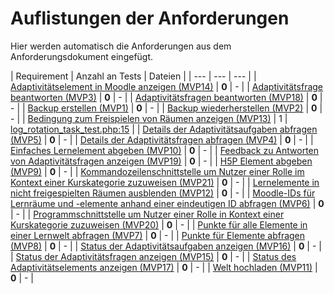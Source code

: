 # Auflistungen der Anforderungen

Hier werden automatisch die Anforderungen aus dem Anforderungsdokument eingefügt.

[//]: # (Script-Start)
| Requirement | Anzahl an Tests | Dateien |
| --- | --- | --- |
| [Adaptivitätselement in Moodle anzeigen (MVP14)](MVP14.md) | **0** | - |
| [Adaptivitätsfrage beantworten (MVP3)](MVP3.md) | **0** | - |
| [Adaptivitätsfragen beantworten (MVP18)](MVP18.md) | **0** | - |
| [Backup erstellen (MVP1)](MVP1.md) | **0** | - |
| [Backup wiederherstellen (MVP2)](MVP2.md) | **0** | - |
| [Bedingung zum Freispielen von Räumen anzeigen (MVP13)](MVP13.md) | 1 | [log_rotation_task_test.php:15](https://github.com/ProjektAdLer/MoodlePluginLocalLogging/blob/main/tests/task/log_rotation_task_test.php#L15) |
| [Details der Adaptivitätsaufgaben abfragen (MVP5)](MVP5.md) | **0** | - |
| [Details der Adaptivitätsfragen abfragen (MVP4)](MVP4.md) | **0** | - |
| [Einfaches Lernelement abgeben (MVP10)](MVP10.md) | **0** | - |
| [Feedback zu Antworten von Adaptivitätsfragen anzeigen (MVP19)](MVP19.md) | **0** | - |
| [H5P Element abgeben (MVP9)](MVP9.md) | **0** | - |
| [Kommandozeilenschnittstelle um Nutzer einer Rolle im Kontext einer Kurskategorie zuzuweisen (MVP21)](MVP21.md) | **0** | - |
| [Lernelemente in nicht freigespielten Räumen ausblenden (MVP12)](MVP12.md) | **0** | - |
| [Moodle-IDs für Lernräume und -elemente anhand einer eindeutigen ID abfragen (MVP6)](MVP6.md) | **0** | - |
| [Programmschnittstelle um Nutzer einer Rolle in Kontext einer Kurskategorie zuzuweisen (MVP20)](MVP20.md) | **0** | - |
| [Punkte für alle Elemente in einer Lernwelt abfragen (MVP7)](MVP7.md) | **0** | - |
| [Punkte für Elemente abfragen (MVP8)](MVP8.md) | **0** | - |
| [Status der Adaptivitätsaufgaben anzeigen (MVP16)](MVP16.md) | **0** | - |
| [Status der Adaptivitätsfragen anzeigen (MVP15)](MVP15.md) | **0** | - |
| [Status des Adaptivitätselements anzeigen (MVP17)](MVP17.md) | **0** | - |
| [Welt hochladen (MVP11)](MVP11.md) | **0** | - |
